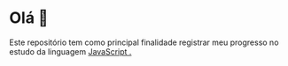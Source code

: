 # Olá 👋

Este repositório tem como principal finalidade registrar meu progresso no estudo da linguagem [JavaScript .](https://developer.mozilla.org/pt-BR/docs/Web/JavaScript)
